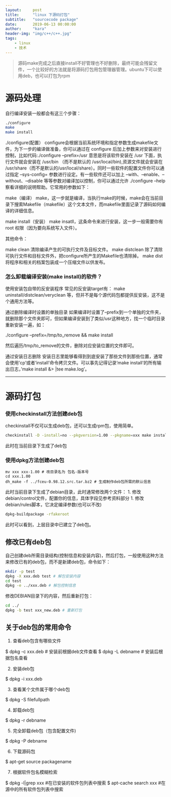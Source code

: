 ```yaml
---
layout:     post
title:      "linux 下源码打包"
subtitle:   "sourcecode package"
date:       2019-06-13 00:00:00
author:     "kara"
header-img: "img/c++/c++.jpg"
tags:
    - linux
    - 技术
---
```


> 源码make完成之后直接install不好管理也不好删除，最终可能会残留文件，一个比较好的方法就是将源码打包用包管理器管理。ubuntu下可以使用deb，也可以打包为rpm

# 源码处理

自行编译安装一般都会有这三个步骤：

```bash
./configure
make
make install
```

./configure(配置）
configure会根据当前系统环境和指定参数生成makefile文件，为下一步的编译做准备，你可以通过在 configure 后加上参数来对安装进行控制，比如代码:./configure –prefix=/usr 意思是将该软件安装在 /usr 下面，执行文件就会安装在 /usr/bin （而不是默认的 /usr/local/bin),资源文件就会安装在 /usr/share（而不是默认的/usr/local/share）。同时一些软件的配置文件你可以通过指定 –sys-config= 参数进行设定。有一些软件还可以加上 –with、–enable、–without、–disable 等等参数对编译加以控制，你可以通过允许 ./configure –help 察看详细的说明帮助。它常用的参数如下：


make（编译）
make，这一步就是编译，当执行make的时候，make会在当前目录下搜索Makefile（makefile）这个文本文件，而makefile里面记录了源码如何编译的详细信息。

make install（安装）
make insatll，这条命令来进行安装，这一步一般需要你有 root 权限（因为要向系统写入文件）。

其他命令：

make clean 清除编译产生的可执行文件及目标文件。
make distclean 除了清除可执行文件和目标文件外，把configure所产生的Makefile也清除掉。
make dist将程序和相关的档案包装成一个压缩文件以供发布。

### 怎么卸载编译安装(make install)的软件？
使用安装包自带的反安装程序
常见的反安装target有： make uninstall/distclean/veryclean 等，但并不是每个源代码包都提供反安装，这不是个通用方法等。

通过删除编译时设置的单独目录
如果编译时设置了–prefix到一个单独的文件夹，就删除那个文件夹即可，但如果编译安装到了类似/usr这种地方，找一个临时目录重新安装一遍，如：

./configure –prefix=/tmp/to_remove && make install

然后遍历/tmp/to_remove的文件，删除对应安装位置的文件即可。

通过安装日志删除
安装日志里能够看得到到底安装了那些文件到那些位置，通常会使用’cp’或者’install’命令拷贝文件。可以事先记得记录’make install’的所有输出日志，’make install &> |tee make.log’。

---

# 源码打包

### 使用checkinstall方法创建deb包

checkinstall不仅可以生成deb包，还可以生成rpm包，使用简单。

```bash
checkinstall -D -install=no --pkgversion=1.00 --pkgname=xxx make install # 制作deb包
```

此时在当前目录下生成了deb包

### 使用dpkg方法创建deb包

```
mv xxx xxx-1.00 # 改目录名为 包名-版本号
cd xxx.1.00
dh_make -f ../fceu-0.98.12.src.tar.bz2 # 生成制作deb包所需的默认信息
```

此时当前目录下生成了debian目录，此时通常修改两个文件： 1. 修改debian/control文件，配置你的信息，具体字段见参考资料部分 1. 修改debian/rules脚本，它决定编译参数(也可以不改)

```bash
dpkg-buildpackage -rfakeroot
```

此时可以看到，上层目录中已建立了deb包。


## 修改已有deb包

自己创建deb所需目录结构(控制信息和安装内容)，然后打包，一般使用这种方法来修改已有的deb包，而不是新建deb包，命令如下：

```bash
mkdir -p test
dpkg -X xxx.deb test # 解包安装内容
cd test
dpkg -e ../xxx.deb # 解包控制信息
```

修改DEBIAN目录下的内容，然后重新打包：

```bash
cd ../
dpkg -b test xxx_new.deb # 重新打包
```

## 关于deb包的常用命令

1) 查看deb包含有哪些文件

$ dpkg -c xxx.deb # 安装前根据deb文件查看
$ dpkg -L debname # 安装后根据包名查看

2) 安装deb包

$ dpkg -i xxx.deb

3) 查看某个文件属于哪个deb包

$ dpkg -S filefullpath

4) 卸载deb包

$ dpkg -r debname

5) 完全卸载deb包（包含配置文件)

$ dpkg -P debname

6) 下载源码包

$ apt-get source packagename

7) 根据软件包名模糊检索

$ dpkg -l|grep xxx #在已安装的软件包列表中搜索
$ apt-cache search xxx #在源中的所有软件包列表中搜索
